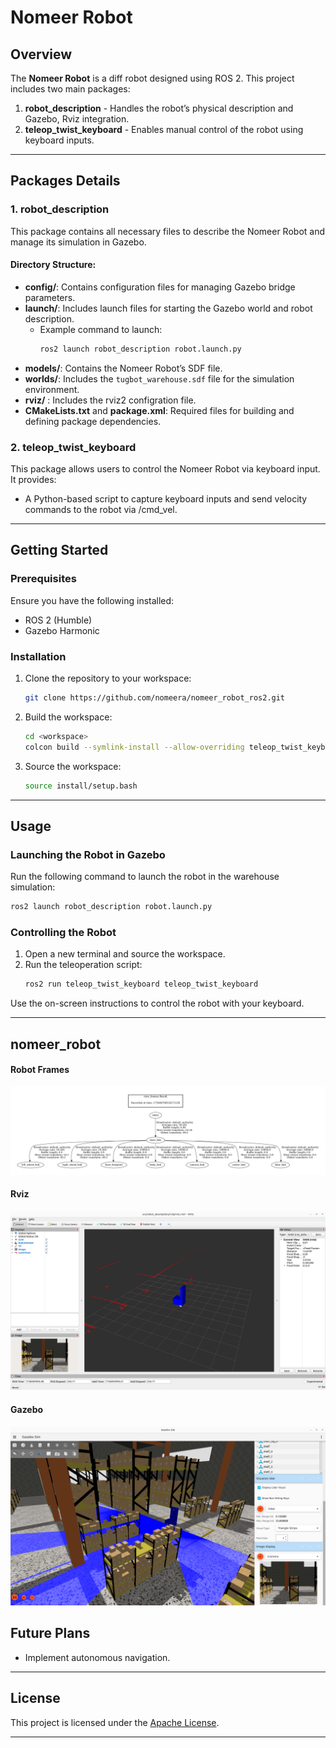 # Nomeer Robot

## Overview
The **Nomeer Robot** is a diff robot designed using ROS 2. This project includes two main packages:

1. **robot_description** - Handles the robot’s physical description and Gazebo, Rviz integration.
2. **teleop_twist_keyboard** - Enables manual control of the robot using keyboard inputs.

---

## Packages Details

### 1. **robot_description**
This package contains all necessary files to describe the Nomeer Robot and manage its simulation in Gazebo.

#### Directory Structure:
- **config/**: Contains configuration files for managing Gazebo bridge parameters.
- **launch/**: Includes launch files for starting the Gazebo world and robot description.
  - Example command to launch:
    ```bash
    ros2 launch robot_description robot.launch.py
    ```
- **models/**: Contains the Nomeer Robot’s SDF file.
- **worlds/**: Includes the `tugbot_warehouse.sdf` file for the simulation environment.
- **rviz/** :  Includes the rviz2 configration file.
- **CMakeLists.txt** and **package.xml**: Required files for building and defining package dependencies.

### 2. **teleop_twist_keyboard**
This package allows users to control the Nomeer Robot via keyboard input. It provides:
- A Python-based script to capture keyboard inputs and send velocity commands to the robot via /cmd_vel.

---

## Getting Started

### Prerequisites
Ensure you have the following installed:
- ROS 2 (Humble)
- Gazebo Harmonic

### Installation
1. Clone the repository to your workspace:
   ```bash
   git clone https://github.com/nomeera/nomeer_robot_ros2.git
   ```
2. Build the workspace:
   ```bash
   cd <workspace>
   colcon build --symlink-install --allow-overriding teleop_twist_keyboard
   ```
3. Source the workspace:
   ```bash
   source install/setup.bash
   ```

---

## Usage

### Launching the Robot in Gazebo
Run the following command to launch the robot in the warehouse simulation:
```bash
ros2 launch robot_description robot.launch.py
```

### Controlling the Robot
1. Open a new terminal and source the workspace.
2. Run the teleoperation script:
   ```bash
   ros2 run teleop_twist_keyboard teleop_twist_keyboard
   ```

Use the on-screen instructions to control the robot with your keyboard.

---


## nomeer_robot
#### Robot Frames
![](Docs/frames.png)

#### Rviz

![](/Docs/Rviz.png)

#### Gazebo
![](/Docs/Gazebo.png)

## Future Plans
- Implement autonomous navigation.
---

## License
This project is licensed under the [Apache License](src/robot_description/LICENSE).

---

